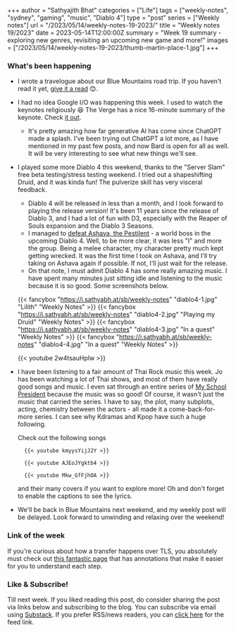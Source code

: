 +++
author = "Sathyajith Bhat"
categories = ["Life"]
tags = ["weekly-notes", "sydney", "gaming", "music", "Diablo 4"]
type = "post"
series = ["Weekly notes"]
url = "/2023/05/14/weekly-notes-19-2023/"
title = "Weekly notes 19/2023"
date = 2023-05-14T12:00:00Z
summary = "Week 19 summary - exploring new genres, revisiting an upcoming new game and more!"
images = ["/2023/05/14/weekly-notes-19-2023/thumb-martin-place-1.jpg"]
+++

### What's been happening

* I wrote a travelogue about our Blue Mountains road trip. If you haven't read it yet, [give it a read](/2023/05/07/blue-mountains-day-trip-travelogue/) 😊.
* I had no idea Google I/O was happening this week. I used to watch the keynotes religiously 😆 The Verge has a nice 16-minute summary of the keynote. Check [it out](https://www.youtube.com/watch?v=XL1w7f5o80A).
    * It's pretty amazing how far generative AI has come since ChatGPT made a splash. I've been trying out ChatGPT a lot more, as I have mentioned in my past few posts, and now Bard is open for all as well. It will be very interesting to see what new things we'll see.
* I played some more Diablo 4 this weekend, thanks to the "Server Slam" free beta testing/stress testing weekend. I tried out a shapeshifting Druid, and it was kinda fun! The pulverize skill has very visceral feedback.
    * Diablo 4 will be released in less than a month, and I look forward to playing the release version! It's been 11 years since the release of Diablo 3, and I had a lot of fun with D3, especially with the Reaper of Souls expansion and the Diablo 3 Seasons.
    * I managed to [defeat Ashava, the Pestilent](https://www.twitch.tv/videos/1819581789) - a world boss in the upcoming Diablo 4. Well, to be more clear, it was less "I" and more the group. Being a melee character, my character pretty much kept getting wrecked. It was the first time I took on Ashava, and I'll try taking on Ashava again if possible. If not, I'll just wait for the release.
    * On that note, I must admit Diablo 4 has some really amazing music. I have spent many minutes just sitting idle and listening to the music because it is so good. Some screenshots below.

    {{< fancybox "https://i.sathyabh.at/sb/weekly-notes" "diablo4-1.jpg" "Lilith" "Weekly Notes" >}}
    {{< fancybox "https://i.sathyabh.at/sb/weekly-notes" "diablo4-2.jpg" "Playing my Druid" "Weekly Notes" >}}
    {{< fancybox "https://i.sathyabh.at/sb/weekly-notes" "diablo4-3.jpg" "In a quest" "Weekly Notes" >}}
    {{< fancybox "https://i.sathyabh.at/sb/weekly-notes" "diablo4-4.jpg" "In a quest" "Weekly Notes" >}}

    {{< youtube 2w4tsauHpIw >}}

* I have been listening to a fair amount of Thai Rock music this week. Jo has been watching a lot of Thai shows, and most of them have really good songs and music. I even sat through an entire series of [ My School President](https://mydramalist.com/715931-my-school-president) because the music was so good! Of course, it wasn't just the music that carried the series. I have to say, the plot, many subplots, acting, chemistry between the actors - all made it a come-back-for-more series. I can see why Kdramas and Kpop have such a huge following.

    Check out the following songs 

        {{< youtube kmyysYijJ2Y >}}

        {{< youtube AJEoJYgktb4 >}}

        {{< youtube Mkw_GfFjhOA >}}

    and their many covers if you want to explore more! Oh and don't forget to enable the captions to see the lyrics.

* We'll be back in Blue Mountains next weekend, and my weekly post will be delayed. Look forward to unwinding and relaxing over the weekend!

### Link of the week

If you're curious about how a transfer happens over TLS, you absolutely must check out [this fantastic page](https://subtls.pages.dev) that has annotations that make it easier for you to understand each step.

### Like & Subscribe!

Till next week. If you liked reading this post, do consider sharing the post via links below and subscribing to the blog. You can subscribe via email using [Substack](https://sathyabhat.substack.com/). If you prefer RSS/news readers, you can [click here](https://sathyabh.at/index.xml) for the feed link.
